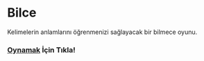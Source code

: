 # Bilce
 Kelimelerin anlamlarını öğrenmenizi sağlayacak bir bilmece oyunu.

### [**Oynamak**][1] İçin Tıkla!



[1]: https://okolyigit.github.io/bilce/

